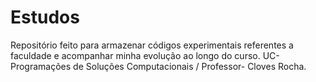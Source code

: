 # Estudos
Repositório feito para armazenar códigos experimentais referentes a faculdade e acompanhar minha evolução ao longo do curso.
UC- Programações de Soluções Computacionais / Professor- Cloves Rocha.
